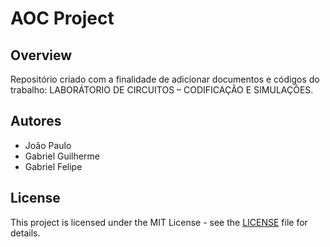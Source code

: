 # AOC Project

## Overview
Repositório criado com a finalidade de adicionar documentos e códigos do trabalho: LABORÁTORIO DE CIRCUITOS – CODIFICAÇÃO E SIMULAÇÕES.

## Autores
- João Paulo
- Gabriel Guilherme
- Gabriel Felipe

## License
This project is licensed under the MIT License - see the [LICENSE](LICENSE) file for details.
